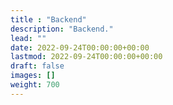 ```yaml
---
title : "Backend"
description: "Backend."
lead: ""
date: 2022-09-24T00:00:00+00:00
lastmod: 2022-09-24T00:00:00+00:00
draft: false
images: []
weight: 700
---
```


